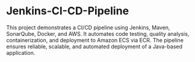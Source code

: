 # Jenkins-CI-CD-Pipeline
This project demonstrates a CI/CD pipeline using Jenkins, Maven, SonarQube, Docker, and AWS. It automates code testing, quality analysis, containerization, and deployment to Amazon ECS via ECR. The pipeline ensures reliable, scalable, and automated deployment of a Java-based application.

